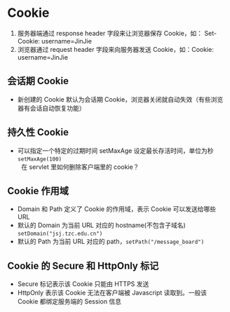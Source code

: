 # Cookie
1. 服务器端通过 response header 字段来让浏览器保存 Cookie，如： Set-Cookie: username=JinJie
1. 浏览器通过 request header 字段来向服务器发送 Cookie，如：Cookie: username=JinJie

## 会话期 Cookie
   - 新创建的 Cookie 默认为会话期 Cookie，浏览器关闭就自动失效（有些浏览器有会话自动恢复功能）

## 持久性 Cookie
   - 可以指定一个特定的过期时间 setMaxAge 设定最长存活时间，单位为秒 `setMaxAge(100)`   
   
在 servlet 里如何删除客户端里的 cookie？
   
## Cookie 作用域
   - Domain 和 Path 定义了 Cookie 的作用域，表示 Cookie 可以发送给哪些 URL
   - 默认的 Domain 为当前 URL 对应的 hostname(不包含子域名) `setDomain("jsj.tzc.edu.cn")`
   - 默认的 Path 为当前 URL 对应的 path，`setPath("/message_board")`
   
## Cookie 的 Secure 和 HttpOnly 标记
   - Secure 标记表示该 Cookie 只能由 HTTPS 发送
   - HttpOnly 表示该 Cookie 无法在客户端被 Javascript 读取到。一般该 Cookie 都绑定服务端的 Session 信息
